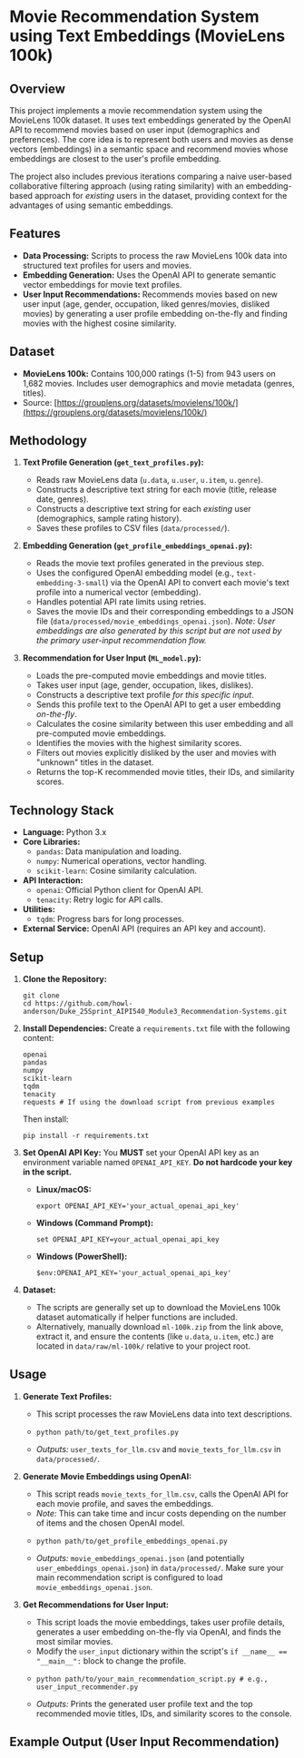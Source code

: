 # Movie Recommendation System using Text Embeddings (MovieLens 100k)

## Overview

This project implements a movie recommendation system using the MovieLens 100k dataset. It uses text embeddings generated by the OpenAI API to recommend movies based on user input (demographics and preferences). The core idea is to represent both users and movies as dense vectors (embeddings) in a semantic space and recommend movies whose embeddings are closest to the user's profile embedding.

The project also includes previous iterations comparing a naive user-based collaborative filtering approach (using rating similarity) with an embedding-based approach for *existing* users in the dataset, providing context for the advantages of using semantic embeddings.

## Features

*   **Data Processing:** Scripts to process the raw MovieLens 100k data into structured text profiles for users and movies.
*   **Embedding Generation:** Uses the OpenAI API to generate semantic vector embeddings for movie text profiles.
*   **User Input Recommendations:** Recommends movies based on new user input (age, gender, occupation, liked genres/movies, disliked movies) by generating a user profile embedding on-the-fly and finding movies with the highest cosine similarity.

## Dataset

*   **MovieLens 100k:** Contains 100,000 ratings (1-5) from 943 users on 1,682 movies. Includes user demographics and movie metadata (genres, titles).
*   Source: [https://grouplens.org/datasets/movielens/100k/](https://grouplens.org/datasets/movielens/100k/)

## Methodology

1.  **Text Profile Generation (`get_text_profiles.py`):**
    *   Reads raw MovieLens data (`u.data`, `u.user`, `u.item`, `u.genre`).
    *   Constructs a descriptive text string for each movie (title, release date, genres).
    *   Constructs a descriptive text string for each *existing* user (demographics, sample rating history).
    *   Saves these profiles to CSV files (`data/processed/`).

2.  **Embedding Generation (`get_profile_embeddings_openai.py`):**
    *   Reads the movie text profiles generated in the previous step.
    *   Uses the configured OpenAI embedding model (e.g., `text-embedding-3-small`) via the OpenAI API to convert each movie's text profile into a numerical vector (embedding).
    *   Handles potential API rate limits using retries.
    *   Saves the movie IDs and their corresponding embeddings to a JSON file (`data/processed/movie_embeddings_openai.json`). *Note: User embeddings are also generated by this script but are not used by the primary user-input recommendation flow.*

3.  **Recommendation for User Input (`ML_model.py`):**
    *   Loads the pre-computed movie embeddings and movie titles.
    *   Takes user input (age, gender, occupation, likes, dislikes).
    *   Constructs a descriptive text profile *for this specific input*.
    *   Sends this profile text to the OpenAI API to get a user embedding *on-the-fly*.
    *   Calculates the cosine similarity between this user embedding and all pre-computed movie embeddings.
    *   Identifies the movies with the highest similarity scores.
    *   Filters out movies explicitly disliked by the user and movies with "unknown" titles in the dataset.
    *   Returns the top-K recommended movie titles, their IDs, and similarity scores.

## Technology Stack

*   **Language:** Python 3.x
*   **Core Libraries:**
    *   `pandas`: Data manipulation and loading.
    *   `numpy`: Numerical operations, vector handling.
    *   `scikit-learn`: Cosine similarity calculation.
*   **API Interaction:**
    *   `openai`: Official Python client for OpenAI API.
    *   `tenacity`: Retry logic for API calls.
*   **Utilities:**
    *   `tqdm`: Progress bars for long processes.
*   **External Service:** OpenAI API (requires an API key and account).

## Setup

1.  **Clone the Repository:**
    ```
    git clone 
    cd https://github.com/howl-anderson/Duke_25Sprint_AIPI540_Module3_Recommendation-Systems.git
    ```

2.  **Install Dependencies:**
    Create a `requirements.txt` file with the following content:
    ```
    openai
    pandas
    numpy
    scikit-learn
    tqdm
    tenacity
    requests # If using the download script from previous examples
    ```
    Then install:
    ```
    pip install -r requirements.txt
    ```

3.  **Set OpenAI API Key:**
    You **MUST** set your OpenAI API key as an environment variable named `OPENAI_API_KEY`. **Do not hardcode your key in the script.**
    *   **Linux/macOS:**
        ```
        export OPENAI_API_KEY='your_actual_openai_api_key'
        ```
    *   **Windows (Command Prompt):**
        ```
        set OPENAI_API_KEY=your_actual_openai_api_key
        ```
    *   **Windows (PowerShell):**
        ```
        $env:OPENAI_API_KEY='your_actual_openai_api_key'
        ```

5.  **Dataset:**
    *   The scripts are generally set up to download the MovieLens 100k dataset automatically if helper functions are included.
    *   Alternatively, manually download `ml-100k.zip` from the link above, extract it, and ensure the contents (like `u.data`, `u.item`, etc.) are located in `data/raw/ml-100k/` relative to your project root.

## Usage

1.  **Generate Text Profiles:**
    *   This script processes the raw MovieLens data into text descriptions.
    *   ```
        python path/to/get_text_profiles.py
        ```
    *   *Outputs:* `user_texts_for_llm.csv` and `movie_texts_for_llm.csv` in `data/processed/`.

2.  **Generate Movie Embeddings using OpenAI:**
    *   This script reads `movie_texts_for_llm.csv`, calls the OpenAI API for each movie profile, and saves the embeddings.
    *   *Note:* This can take time and incur costs depending on the number of items and the chosen OpenAI model.
    *   ```
        python path/to/get_profile_embeddings_openai.py
        ```
    *   *Outputs:* `movie_embeddings_openai.json` (and potentially `user_embeddings_openai.json`) in `data/processed/`. Make sure your main recommendation script is configured to load `movie_embeddings_openai.json`.

3.  **Get Recommendations for User Input:**
    *   This script loads the movie embeddings, takes user profile details, generates a user embedding on-the-fly via OpenAI, and finds the most similar movies.
    *   Modify the `user_input` dictionary within the script's `if __name__ == "__main__":` block to change the profile.
    *   ```
        python path/to/your_main_recommendation_script.py # e.g., user_input_recommender.py
        ```
    *   *Outputs:* Prints the generated user profile text and the top recommended movie titles, IDs, and similarity scores to the console.

## Example Output (User Input Recommendation)
